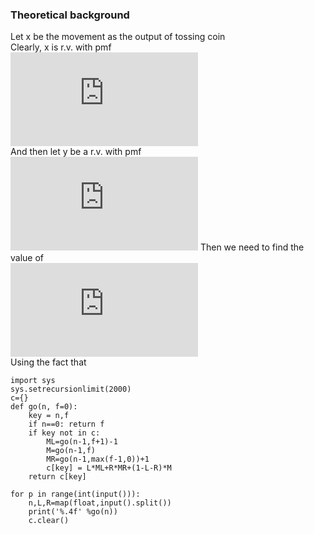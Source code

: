 ### Theoretical background  
Let x be the movement as the output of tossing coin  
Clearly, x is r.v. with pmf  
![](http://latex.codecogs.com/gif.latex?P%28X%3Dx%29%20%3D%20%5Cleft%5C%7B%5Cbegin%7Bmatrix%7D%20R%20%26%20x%3D1%5C%5C%20L%20%26%20x%3D-1%5C%5C%201-R-L%20%26%20x%3D0%5C%5C%200%20%26%20oterwise%20%5Cend%7Bmatrix%7D%5Cright.)  
And then let y be a r.v. with pmf
![](http://latex.codecogs.com/gif.latex?y_i%20%3D%20%5Csum%5Ei_kx_k)
Then we need to find the value of  
![](http://latex.codecogs.com/gif.latex?E%28%5Cmax_%7Bi%3Cn%7Dy_n%29)  
Using the fact that 

```
import sys
sys.setrecursionlimit(2000)
c={}
def go(n, f=0):
    key = n,f
    if n==0: return f
    if key not in c:
        ML=go(n-1,f+1)-1
        M=go(n-1,f)
        MR=go(n-1,max(f-1,0))+1
        c[key] = L*ML+R*MR+(1-L-R)*M
    return c[key]

for p in range(int(input())):
    n,L,R=map(float,input().split())
    print('%.4f' %go(n))
    c.clear()
```
